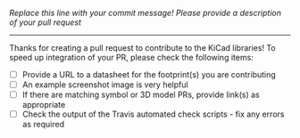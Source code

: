 *Replace this line with your commit message! Please provide a description of your pull request*

------------

Thanks for creating a pull request to contribute to the KiCad libraries! To speed up integration of your PR, please check the following items:

- [ ] Provide a URL to a datasheet for the footprint(s) you are contributing
- [ ] An example screenshot image is very helpful 
- [ ] If there are matching symbol or 3D model PRs, provide link(s) as appropriate
- [ ] Check the output of the Travis automated check scripts - fix any errors as required
